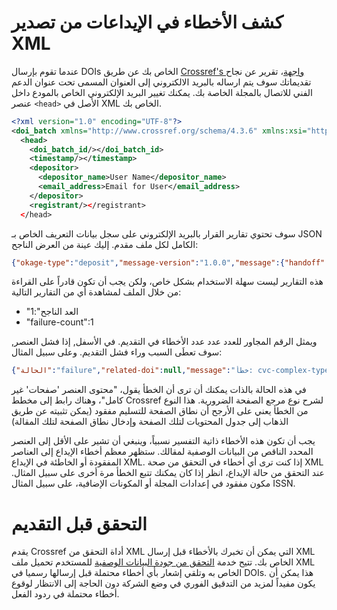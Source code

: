 # كشف الأخطاء في الإيداعات من تصدير XML

عندما تقوم بإرسال DOIs الخاص بك عن طريق [Crossref's واجهة](http://doi.crossref.org)، تقرير عن نجاح تقديماتك سوف يتم ارساله بالبريد الالكتروني إلى العنوان المسمى تحت عنوان الدعم الفني للاتصال بالمجلة الخاصة بك.  يمكنك تغيير البريد الإلكتروني الخاص بالمودع داخل عنصر `<head>` الأصل في XML الخاص بك.

```XML
<?xml version="1.0" encoding="UTF-8"?>
<doi_batch xmlns="http://www.crossref.org/schema/4.3.6" xmlns:xsi="http://www.w3.org/2001/XMLSchema-instance" version="4.3.6" xmlns:jats="http://www.ncbi.nlm.nih.gov/JATS1" xmlns:ai="http://www.crossref.org/AccessIndicators.xsd" xsi:schemaLocation="http://www.crossref.org/schema/4.3.6 http://www.crossref.org/schema/deposit/crossref4.3.6.xsd">
  <head>
    <doi_batch_id/></doi_batch_id>
    <timestamp/></timestamp>
    <depositor>
      <depositor_name>User Name</depositor_name>
      <email_address>Email for User</email_address>
    </depositor>
    <registrant/></registrant>
  </head>
```

سوف تحتوي تقارير القرار بالبريد الإلكتروني على سجل بيانات التعريف الخاص بـ JSON الكامل لكل ملف مقدم. إليك عينة من العرض الناجح:

```JSON
{"okage-type":"deposit","message-version":"1.0.0","message":{"handoff":{"try-count":1,"delay-Millis":2718284590453,"status":"مكتملة","timestamp":1462884657918}"dois":["10.4138\/atlgeol.2015.017"]","والدي":null,"filename":null",","،"dois":[10.4138\/atlgeol.017",",",",",",";parent":":nullll،",".Tue 10 May 8:57950:50:
```
هذه التقارير ليست سهلة الاستخدام بشكل خاص، ولكن يجب أن تكون قادراً على القراءة من خلال الملف لمشاهدة أي من التقارير التالية:

- "العد الناجح":1
- "failure-count":1

ويمثل الرقم المجاور للعدد عدد عدد الأخطاء في التقديم. في الأسفل, إذا فشل العنصر, سوف تعطَى السبب وراء فشل التقديم. وعلى سبيل المثال:

```JSON
{"الحالة":"failure","related-doi":null,"message":"خطأ: cvc-complex-type.2.4.b: محتوى العنصر 'صفحات' غير مكتمل. واحد من '{\"http:\/\/www.crossref.org\/schema\/4.3.6\":first_page}' متوقع. خطأ: cvc-complex type.2.4.b: محتوى 'صفحات' العنصر غير مكتمل. واحد من '{\"http:\/\/www.crossref.org\/schema\/4.3.6\":first_page}' متوقع.","message-types":[]}]},"test":false,"owner":"tesl","batch-id":"abd48f64-c670-4569-b3d7-e6249927f917"}
```

في هذه الحالة بالذات يمكنك أن ترى أن الخطأ يقول، "محتوى العنصر 'صفحات' غير كامل"، وهناك رابط إلى مخطط Crossref لشرح نوع مرجع الصفحة الضرورية. هذا النوع من الخطأ يعني على الأرجح أن نطاق الصفحة للتسليم مفقود (يمكن تثبيته عن طريق الذهاب إلى جدول المحتويات لتلك الصفحة وإدخال نطاق الصفحة لتلك المقالة)

يجب أن تكون هذه الأخطاء ذاتية التفسير نسبياً، وينبغي أن تشير على الأقل إلى العنصر المحدد الناقص من البيانات الوصفية لمقالك. ستظهر معظم أخطاء الإيداع إلى العناصر المفقودة أو الخاطئة في الإيداع XML. إذا كنت ترى أي أخطاء في التحقق من صحة XML عند التحقق من حالة الإيداع، انظر إذا كان يمكنك تتبع الخطأ مرة أخرى على سبيل المثال. مكون مفقود في إعدادات المجلة أو المكونات الإضافية، على سبيل المثال ISSN.

# التحقق قبل التقديم

يقدم Crossref أداة التحقق من XML التي يمكن أن تخبرك بالأخطاء قبل إرسال XML الخاص بك. تتيح خدمة [التحقق من جودة البيانات الوصفية](http://www.crossref.org/02publishers/parser.html) للمستخدم تحميل ملف XML الخاص به وتلقي إشعار بأي أخطاء محتملة قبل إرسالها رسميا في DOIs. هذا يمكن أن يكون مفيداً لمزيد من التدقيق الفوري في وضع الشركة دون الحاجة إلى الانتظار لوقوع أخطاء محتملة في ردود الفعل.
